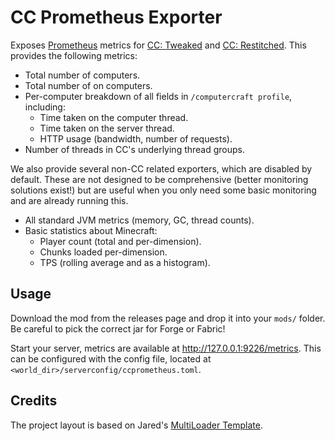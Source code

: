 # CC Prometheus Exporter
Exposes [Prometheus] metrics for [CC: Tweaked] and [CC: Restitched]. This provides the following metrics:

 - Total number of computers.
 - Total number of on computers.
 - Per-computer breakdown of all fields in `/computercraft profile`, including:
   - Time taken on the computer thread.
   - Time taken on the server thread.
   - HTTP usage (bandwidth, number of requests).
 - Number of threads in CC's underlying thread groups.

We also provide several non-CC related exporters, which are disabled by default. These are not designed to be
comprehensive (better monitoring solutions exist!) but are useful when you only need some basic monitoring and are
already running this.

 - All standard JVM metrics (memory, GC, thread counts).
 - Basic statistics about Minecraft:
   - Player count (total and per-dimension).
   - Chunks loaded per-dimension.
   - TPS (rolling average and as a histogram).

## Usage
Download the mod from the releases page and drop it into your `mods/` folder. Be careful to pick the correct jar for
Forge or Fabric!

Start your server, metrics are available at <http://127.0.0.1:9226/metrics>. This can be configured with the config
file, located at `<world_dir>/serverconfig/ccprometheus.toml`.

## Credits
The project layout is based on Jared's [MultiLoader Template](https://github.com/jaredlll08/MultiLoader-Template/).

[Prometheus]: https://prometheus.io/
[CC: Tweaked]: https://github.com/cc-tweaked/CC-Tweaked
[CC: Restitched]: https://github.com/cc-tweaked/cc-restitched
